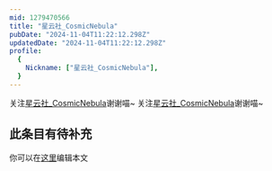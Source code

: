 ```yaml
---
mid: 1279470566
title: "星云社_CosmicNebula"
pubDate: "2024-11-04T11:22:12.298Z"
updatedDate: "2024-11-04T11:22:12.298Z"
profile:
  {
    Nickname: ["星云社_CosmicNebula"],
  }
---
```


关注[星云社_CosmicNebula](https://space.bilibili.com/1279470566)谢谢喵~ 关注[星云社_CosmicNebula](https://space.bilibili.com/1279470566)谢谢喵~

## 此条目有待补充
你可以在[这里](https://github.com/Yuhanawa/VTuber.ICU/edit/master/src/content/v/星云社_CosmicNebula/index.md)编辑本文
